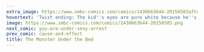 ```yaml
---
extra_image: https://www.smbc-comics.com/comics/1430663644-20150503after.png
hovertext: 'Twist ending: The kid''s eyes are pure white because he''s a monster too! Spooooooky!'
image: https://www.smbc-comics.com/comics/1430663644-20150503.png
next_comic: you-are-under-sexy-arrest
prev_comic: cause-and-effect
title: The Monster Under the Bed
---
```


